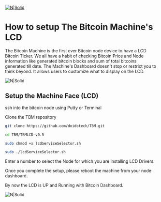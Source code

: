 
[![N|Solid](https://github.com/doidotech/TBM/raw/master/Images/Main.jpg)](https://thebitcoinmachines.com)
# How to setup The Bitcoin Machine's LCD

The Bitcoin Machine is the first ever Bitcoin node device to have a LCD Bitcoin Ticker.
We all have a habit of checking Bitcoin Price and Node information like generated bitcoin blocks and sum of total bitcoins generated till date. The Machine's Dashboard doesn't stop or restrict you to think beyond. It allows users to customize what to display on the LCD.

![N|Solid](https://github.com/doidotech/TBM/raw/master/Images/TBMSetup.png)

## Setup the Machine Face (LCD)
ssh into the bitcoin node using Putty or Terminal



Clone the TBM repository
```sh
git clone https://github.com/doidotech/TBM.git
```


```sh
cd TBM/TBMLCD-v0.5
```


```sh
sudo chmod +x lcdServiceSelector.sh
```


```sh
sudo ./lcdServiceSelector.sh
```
Enter a number to select the Node for which you are installing LCD Drivers.

Once you complete the setup, please reboot the machine from your node dashboard.

By now the LCD is UP and Running with Bitcoin Dashboard.

![N|Solid](https://github.com/doidotech/TBM/raw/master/Images/8.png)
